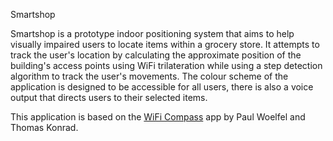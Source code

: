 Smartshop

Smartshop is a prototype indoor positioning system that aims to help visually impaired users to locate items within a grocery store. It attempts to track the user's location by calculating the approximate position of the building's access points using WiFi trilateration while using a step detection algorithm to track the user's movements. The colour scheme of the application is designed to be accessible for all users, there is also a voice output that directs users to their selected items. 
 
 This application is based on the [WiFi Compass](https://github.com/r00tat/wificompass) app by Paul Woelfel and Thomas Konrad.
